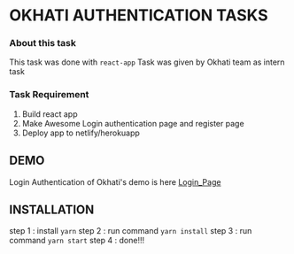 # OKHATI AUTHENTICATION TASKS 

  ### About this task
  This task was done with `react-app`
  Task was given by Okhati team as intern task
  
  ### Task Requirement
  1) Build react app
  2) Make Awesome Login authentication page and register page
  3) Deploy app to netlify/herokuapp
  

## DEMO
  Login Authentication of Okhati's demo is here [Login_Page](https://okhatiloginpage.herokuapp.com/)
  
## INSTALLATION
  step 1 : install `yarn`
  step 2 : run command `yarn install`
  step 3 : run command `yarn start`
  step 4 : done!!!
  
